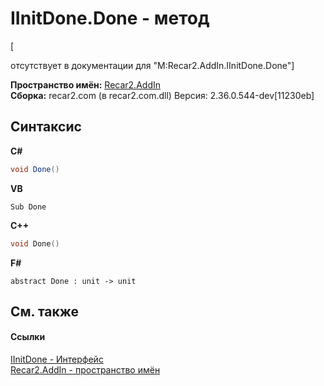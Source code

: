 # IInitDone.Done - метод
 

\[<summary> отсутствует в документации для "M:Recar2.AddIn.IInitDone.Done"\]

**Пространство имён:**&nbsp;<a href="96a2666c-3296-a881-fb0f-9d8f97e17c76">Recar2.AddIn</a><br />**Сборка:**&nbsp;recar2.com (в recar2.com.dll) Версия: 2.36.0.544-dev[11230eb]

## Синтаксис

**C#**<br />
``` C#
void Done()
```

**VB**<br />
``` VB
Sub Done
```

**C++**<br />
``` C++
void Done()
```

**F#**<br />
``` F#
abstract Done : unit -> unit 

```


## См. также


#### Ссылки
<a href="e60796ec-d119-a247-2543-b527ace0c062">IInitDone - Интерфейс</a><br /><a href="96a2666c-3296-a881-fb0f-9d8f97e17c76">Recar2.AddIn - пространство имён</a><br />